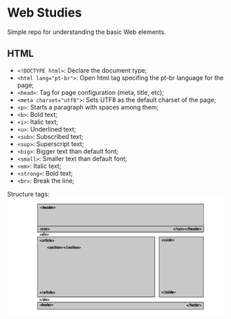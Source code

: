 # Web Studies

Simple repo for understanding the basic Web elements.

## HTML

- `<!DOCTYPE html>`: Declare the document type;
- `<html lang="pt-br">`: Open html tag specifing the pt-br language for the page;
- `<head>`: Tag for page configuration (meta, title, etc);
- `<meta charset="utf8">`: Sets UTF8 as the default charset of the page;
- `<p>`: Starts a paragraph with spaces among them;
- `<b>`: Bold text;
- `<i>`: Italic text;
- `<u>`: Underlined text;
- `<sub>`: Subscribed text;
- `<sup>`: Superscript text;
- `<big>`: Bigger text than default font;
- `<small>`: Smaller text than default font;
- `<em>`: Italic text;
- `<strong>`: Bold text;
- `<br>`: Break the line;

Structure tags:
<br>
![](structures.png)
